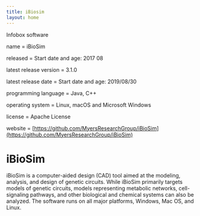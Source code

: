 ```yaml
---
title: iBiosim
layout: home
---
```


Infobox software

name                   = iBioSim

released               = Start date and age: 2017 08

latest release version = 3.1.0

latest release date    = Start date and age: 2019/08/30

programming language   = Java, C++

operating system       = Linux, macOS and Microsoft Windows

license                = Apache License

website                = [https://github.com/MyersResearchGroup/iBioSim](https://github.com/MyersResearchGroup/iBioSim)

iBioSim
=======

iBioSim is a computer-aided design (CAD) tool aimed at the modeling, analysis, and design of genetic circuits. While iBioSim primarily targets models of genetic circuits, models representing metabolic networks, cell-signaling pathways, and other biological and chemical systems can also be analyzed. The software runs on all major platforms, Windows, Mac OS, and Linux.
